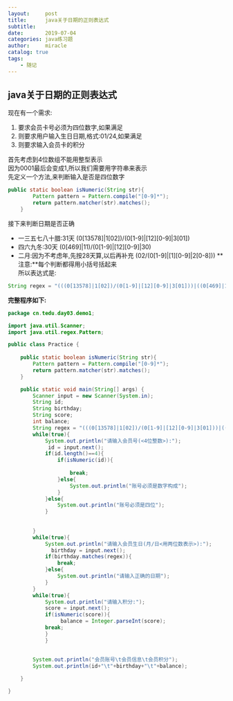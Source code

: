 ```yaml
---
layout:     post
title:      java关于日期的正则表达式
subtitle:   
date:       2019-07-04
categories: java练习题
author:     miracle
catalog: true
tags:
    - 随记
---
```

## java关于日期的正则表达式
现在有一个需求:
1. 要求会员卡号必须为四位数字,如果满足
2. 则要求用户输入生日日期,格式:01/24,如果满足
3. 则要求输入会员卡的积分

首先考虑到4位数组不能用整型表示  
因为0001最后会变成1,所以我们需要用字符串来表示  
先定义一个方法,来判断输入是否是四位数字
```java
public static boolean isNumeric(String str){
		Pattern pattern = Pattern.compile("[0-9]*");
		return pattern.matcher(str).matches();
	}
```
接下来判断日期是否正确  
* 一三五七八十腊:31天  (0[13578]|1[02])/(0[1-9]|[12][0-9]|3[01]) 
* 四六九冬:30天  		  (0[469]|11)/(0[1-9]|[12][0-9]|30)
* 二月:因为不考虑年,先按28天算,以后再补充        (02/(0[1-9]|[1][0-9]|2[0-8]))
**注意:**每个判断都得用小括号括起来  
所以表达式是:
```java
String regex = "(((0[13578]|1[02])/(0[1-9]|[12][0-9]|3[01]))|((0[469]|11)/(0[1-9]|[12][0-9]|30))|(02/(0[1-9]|[1][0-9]|2[0-8])))";
```
**完整程序如下:**
```java
package cn.tedu.day03.demo1;

import java.util.Scanner;
import java.util.regex.Pattern;

public class Practice {
	
	public static boolean isNumeric(String str){
		Pattern pattern = Pattern.compile("[0-9]*");
		return pattern.matcher(str).matches();
	}

	public static void main(String[] args) {
		Scanner input = new Scanner(System.in);
		String id;
		String birthday;
		String score;
		int balance;
		String regex = "(((0[13578]|1[02])/(0[1-9]|[12][0-9]|3[01]))|((0[469]|11)/(0[1-9]|[12][0-9]|30))|(02/(0[1-9]|[1][0-9]|2[0-8])))";
		while(true){
			System.out.println("请输入会员号(<4位整数>):");
			 id = input.next();
			if(id.length()==4){
				if(isNumeric(id)){
					
					break;
				}else{
					System.out.println("账号必须是数字构成");
				}
			}else{
				System.out.println("账号必须是四位");
			}
			
			
		}
		while(true){
			System.out.println("请输入会员生日(月/日<用两位数表示>):");
			  birthday = input.next();
			if(birthday.matches(regex)){
				break;
			}else{
				System.out.println("请输入正确的日期");
			}
		}
		while(true){
			System.out.println("请输入积分:");
			score = input.next();
			if(isNumeric(score)){
				 balance = Integer.parseInt(score);
			break;
			}
			}
		
		
		System.out.println("会员账号\t会员信息\t会员积分");
		System.out.println(id+"\t"+birthday+"\t"+balance);

	}

}
```
